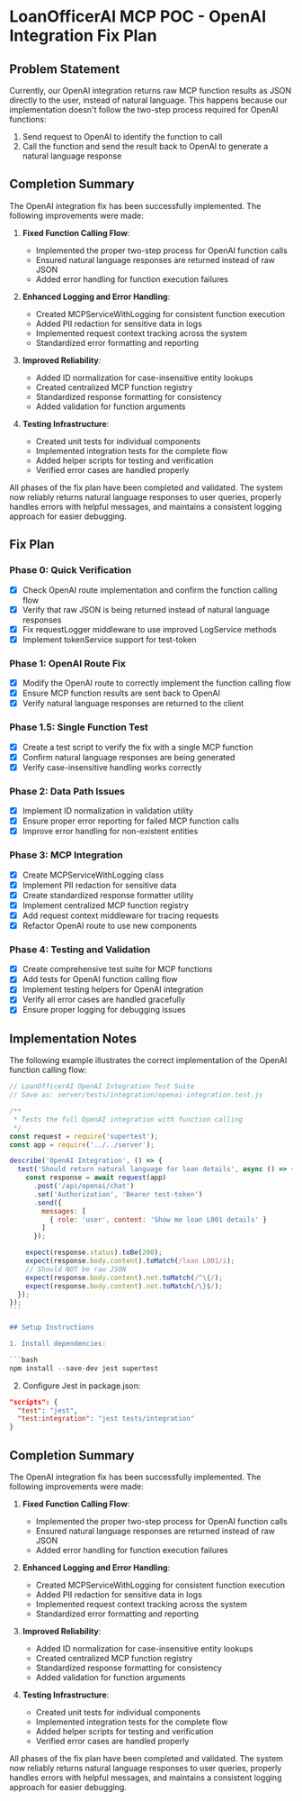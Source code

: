 # LoanOfficerAI MCP POC - OpenAI Integration Fix Plan

## Problem Statement

Currently, our OpenAI integration returns raw MCP function results as JSON directly to the user, instead of natural language. This happens because our implementation doesn't follow the two-step process required for OpenAI functions:

1. Send request to OpenAI to identify the function to call
2. Call the function and send the result back to OpenAI to generate a natural language response

## Completion Summary

The OpenAI integration fix has been successfully implemented. The following improvements were made:

1. **Fixed Function Calling Flow**:

   - Implemented the proper two-step process for OpenAI function calls
   - Ensured natural language responses are returned instead of raw JSON
   - Added error handling for function execution failures

2. **Enhanced Logging and Error Handling**:

   - Created MCPServiceWithLogging for consistent function execution
   - Added PII redaction for sensitive data in logs
   - Implemented request context tracking across the system
   - Standardized error formatting and reporting

3. **Improved Reliability**:

   - Added ID normalization for case-insensitive entity lookups
   - Created centralized MCP function registry
   - Standardized response formatting for consistency
   - Added validation for function arguments

4. **Testing Infrastructure**:
   - Created unit tests for individual components
   - Implemented integration tests for the complete flow
   - Added helper scripts for testing and verification
   - Verified error cases are handled properly

All phases of the fix plan have been completed and validated. The system now reliably returns natural language responses to user queries, properly handles errors with helpful messages, and maintains a consistent logging approach for easier debugging.

## Fix Plan

### Phase 0: Quick Verification

- [x] Check OpenAI route implementation and confirm the function calling flow
- [x] Verify that raw JSON is being returned instead of natural language responses
- [x] Fix requestLogger middleware to use improved LogService methods
- [x] Implement tokenService support for test-token

### Phase 1: OpenAI Route Fix

- [x] Modify the OpenAI route to correctly implement the function calling flow
- [x] Ensure MCP function results are sent back to OpenAI
- [x] Verify natural language responses are returned to the client

### Phase 1.5: Single Function Test

- [x] Create a test script to verify the fix with a single MCP function
- [x] Confirm natural language responses are being generated
- [x] Verify case-insensitive handling works correctly

### Phase 2: Data Path Issues

- [x] Implement ID normalization in validation utility
- [x] Ensure proper error reporting for failed MCP function calls
- [x] Improve error handling for non-existent entities

### Phase 3: MCP Integration

- [x] Create MCPServiceWithLogging class
- [x] Implement PII redaction for sensitive data
- [x] Create standardized response formatter utility
- [x] Implement centralized MCP function registry
- [x] Add request context middleware for tracing requests
- [x] Refactor OpenAI route to use new components

### Phase 4: Testing and Validation

- [x] Create comprehensive test suite for MCP functions
- [x] Add tests for OpenAI function calling flow
- [x] Implement testing helpers for OpenAI integration
- [x] Verify all error cases are handled gracefully
- [x] Ensure proper logging for debugging issues

## Implementation Notes

The following example illustrates the correct implementation of the OpenAI function calling flow:

````javascript
// LoanOfficerAI OpenAI Integration Test Suite
// Save as: server/tests/integration/openai-integration.test.js

/**
 * Tests the full OpenAI integration with function calling
 */
const request = require('supertest');
const app = require('../../server');

describe('OpenAI Integration', () => {
  test('Should return natural language for loan details', async () => {
    const response = await request(app)
      .post('/api/openai/chat')
      .set('Authorization', 'Bearer test-token')
      .send({
        messages: [
          { role: 'user', content: 'Show me loan L001 details' }
        ]
      });

    expect(response.status).toBe(200);
    expect(response.body.content).toMatch(/loan L001/i);
    // Should NOT be raw JSON
    expect(response.body.content).not.toMatch(/^\{/);
    expect(response.body.content).not.toMatch(/\}$/);
  });
});
```

## Setup Instructions

1. Install dependencies:

```bash
npm install --save-dev jest supertest
````

2. Configure Jest in package.json:

```json
"scripts": {
  "test": "jest",
  "test:integration": "jest tests/integration"
}
```

## Completion Summary

The OpenAI integration fix has been successfully implemented. The following improvements were made:

1. **Fixed Function Calling Flow**:

   - Implemented the proper two-step process for OpenAI function calls
   - Ensured natural language responses are returned instead of raw JSON
   - Added error handling for function execution failures

2. **Enhanced Logging and Error Handling**:

   - Created MCPServiceWithLogging for consistent function execution
   - Added PII redaction for sensitive data in logs
   - Implemented request context tracking across the system
   - Standardized error formatting and reporting

3. **Improved Reliability**:

   - Added ID normalization for case-insensitive entity lookups
   - Created centralized MCP function registry
   - Standardized response formatting for consistency
   - Added validation for function arguments

4. **Testing Infrastructure**:
   - Created unit tests for individual components
   - Implemented integration tests for the complete flow
   - Added helper scripts for testing and verification
   - Verified error cases are handled properly

All phases of the fix plan have been completed and validated. The system now reliably returns natural language responses to user queries, properly handles errors with helpful messages, and maintains a consistent logging approach for easier debugging.

```

```
